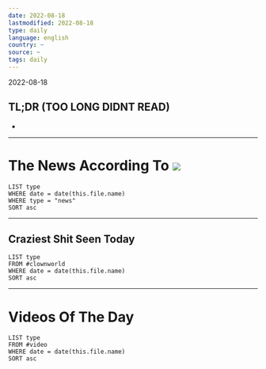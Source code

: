 ```yaml
---
date: 2022-08-18
lastmodified: 2022-08-18
type: daily
language: english
country: ~
source: ~
tags: daily
---
```


2022-08-18

## TL;DR (TOO LONG DIDNT READ)

* 

---

# The News According To ![](https://i.imgur.com/OqawBy2.png)

````dataview
LIST type
WHERE date = date(this.file.name)
WHERE type = "news"
SORT asc
````

---

## Craziest Shit Seen Today

````dataview
LIST type
FROM #clownworld 
WHERE date = date(this.file.name)
SORT asc
````

---

# Videos Of The Day

````dataview
LIST type
FROM #video  
WHERE date = date(this.file.name)
SORT asc
````
